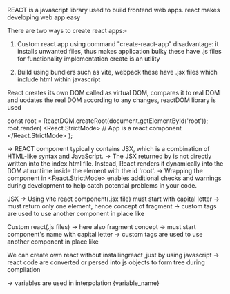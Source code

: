 REACT is a javascript library used to build frontend web apps. 
react makes developing web app easy

There are two ways to create react apps:-

1. Custom react app using command "create-react-app"
   disadvantage: it installs unwanted files, thus makes application bulky
   these have .js files for functionality implementation
   create is an utility

2. Build using bundlers such as vite, webpack 
   these have .jsx files which include html within javascript

React creates its own DOM called as virtual DOM, compares it to real DOM and uodates the real DOM according to any changes, reactDOM library is used

const root = ReactDOM.createRoot(document.getElementById('root'));
root.render(
  <React.StrictMode>
    <App />            // App is a react component   
  </React.StrictMode>
);
   
-> REACT component typically contains JSX, which is a combination of HTML-like syntax and JavaScript.
-> The JSX returned by <App /> is not directly written into the index.html file. Instead, React renders it dynamically into the DOM at runtime inside the element with the id 'root'.
-> Wrapping the <App /> component in <React.StrictMode> enables additional checks and warnings during development to help catch potential problems in your code.


JSX
-> Using vite react component(.jsx file) must start with capital letter
-> must return only one element, hence concept of fragment
-> custom tags are used to use another component in place like <chai/>

Custom react(.js files)
-> here also fragment concept
-> must start component's name with capital letter
-> custom tags are used to use another component in place like <chai/>

We can create own react without installingreact ,just by using javascript
-> react code are converted or persed into js objects to form tree during compilation 

-> variables are used in interpolation {variable_name}